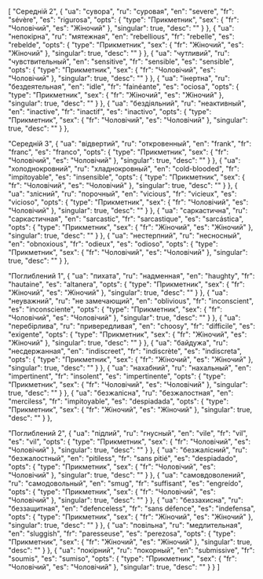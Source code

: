 [
  "Середній 2",
  {
    "ua": "сувора",
    "ru": "суровая",
    "en": "severe",
    "fr": "sévère",
    "es": "rigurosa",
    "opts": {
      "type": "Прикметник",
      "sex": {
        "fr": "Чоловічий",
        "es": "Жіночий"
      },
      "singular": true,
      "desc": ""
    }
  },
  {
    "ua": "непокірна",
    "ru": "мятежная",
    "en": "rebellious",
    "fr": "rebelle",
    "es": "rebelde",
    "opts": {
      "type": "Прикметник",
      "sex": {
        "fr": "Жіночий",
        "es": "Жіночий"
      },
      "singular": true,
      "desc": ""
    }
  },
  {
    "ua": "чутливий",
    "ru": "чувствительный",
    "en": "sensitive",
    "fr": "sensible",
    "es": "sensible",
    "opts": {
      "type": "Прикметник",
      "sex": {
        "fr": "Чоловічий",
        "es": "Чоловічий"
      },
      "singular": true,
      "desc": ""
    }
  },
  {
    "ua": "інертна",
    "ru": "бездеятельная",
    "en": "idle",
    "fr": "fainéante",
    "es": "ociosa",
    "opts": {
      "type": "Прикметник",
      "sex": {
        "fr": "Жіночий",
        "es": "Жіночий"
      },
      "singular": true,
      "desc": ""
    }
  },
  {
    "ua": "бездіяльний",
    "ru": "неактивный",
    "en": "inactive",
    "fr": "inactif",
    "es": "inactivo",
    "opts": {
      "type": "Прикметник",
      "sex": {
        "fr": "Чоловічий",
        "es": "Чоловічий"
      },
      "singular": true,
      "desc": ""
    }
  },



  "Середній 3",
  {
    "ua": "відвертий",
    "ru": "откровенный",
    "en": "frank",
    "fr": "franc",
    "es": "franco",
    "opts": {
      "type": "Прикметник",
      "sex": {
        "fr": "Чоловічий",
        "es": "Чоловічий"
      },
      "singular": true,
      "desc": ""
    }
  },
  {
    "ua": "холоднокровний",
    "ru": "хладнокровный",
    "en": "cold-blooded",
    "fr": "impitoyable",
    "es": "insensible",
    "opts": {
      "type": "Прикметник",
      "sex": {
        "fr": "Чоловічий",
        "es": "Чоловічий"
      },
      "singular": true,
      "desc": ""
    }
  },
  {
    "ua": "злісний",
    "ru": "порочный",
    "en": "vicious",
    "fr": "vicieux",
    "es": "vicioso",
    "opts": {
      "type": "Прикметник",
      "sex": {
        "fr": "Чоловічий",
        "es": "Чоловічий"
      },
      "singular": true,
      "desc": ""
    }
  },
  {
    "ua": "саркастична",
    "ru": "саркастичная",
    "en": "sarcastic",
    "fr": "sarcastique",
    "es": "sarcástica",
    "opts": {
      "type": "Прикметник",
      "sex": {
        "fr": "Жіночий",
        "es": "Жіночий"
      },
      "singular": true,
      "desc": ""
    }
  },
  {
    "ua": "нестерпний",
    "ru": "несносный",
    "en": "obnoxious",
    "fr": "odieux",
    "es": "odioso",
    "opts": {
      "type": "Прикметник",
      "sex": {
        "fr": "Чоловічий",
        "es": "Чоловічий"
      },
      "singular": true,
      "desc": ""
    }
  },



  "Поглиблений 1",
  {
    "ua": "пихата",
    "ru": "надменная",
    "en": "haughty",
    "fr": "hautaine",
    "es": "altanera",
    "opts": {
      "type": "Прикметник",
      "sex": {
        "fr": "Жіночий",
        "es": "Жіночий"
      },
      "singular": true,
      "desc": ""
    }
  },
  {
    "ua": "неуважний",
    "ru": "не замечающий",
    "en": "oblivious",
    "fr": "inconscient",
    "es": "inconsciente",
    "opts": {
      "type": "Прикметник",
      "sex": {
        "fr": "Чоловічий",
        "es": "Чоловічий"
      },
      "singular": true,
      "desc": ""
    }
  },
  {
    "ua": "перебірлива",
    "ru": "привередливая",
    "en": "choosy",
    "fr": "difficile",
    "es": "exigente",
    "opts": {
      "type": "Прикметник",
      "sex": {
        "fr": "Жіночий",
        "es": "Жіночий"
      },
      "singular": true,
      "desc": ""
    }
  },
  {
    "ua": "байдужа",
    "ru": "несдержанная",
    "en": "indiscreet",
    "fr": "indiscrète",
    "es": "indiscreta",
    "opts": {
      "type": "Прикметник",
      "sex": {
        "fr": "Жіночий",
        "es": "Жіночий"
      },
      "singular": true,
      "desc": ""
    }
  },
  {
    "ua": "нахабний",
    "ru": "нахальный",
    "en": "impertinent",
    "fr": "insolent",
    "es": "impertinente",
    "opts": {
      "type": "Прикметник",
      "sex": {
        "fr": "Чоловічий",
        "es": "Чоловічий"
      },
      "singular": true,
      "desc": ""
    }
  },
  {
    "ua": "безжалісна",
    "ru": "безжалостная",
    "en": "merciless",
    "fr": "impitoyable",
    "es": "despiadada",
    "opts": {
      "type": "Прикметник",
      "sex": {
        "fr": "Жіночий",
        "es": "Жіночий"
      },
      "singular": true,
      "desc": ""
    }
  },



  "Поглиблений 2",
  {
    "ua": "підлий",
    "ru": "гнусный",
    "en": "vile",
    "fr": "vil",
    "es": "vil",
    "opts": {
      "type": "Прикметник",
      "sex": {
        "fr": "Чоловічий",
        "es": "Чоловічий"
      },
      "singular": true,
      "desc": ""
    }
  },
  {
    "ua": "безжалісний",
    "ru": "безжалостный",
    "en": "pitiless",
    "fr": "sans pitié",
    "es": "despiadado",
    "opts": {
      "type": "Прикметник",
      "sex": {
        "fr": "Чоловічий",
        "es": "Чоловічий"
      },
      "singular": true,
      "desc": ""
    }
  },
  {
    "ua": "самовдоволений",
    "ru": "самодовольный",
    "en": "smug",
    "fr": "suffisant",
    "es": "engreído",
    "opts": {
      "type": "Прикметник",
      "sex": {
        "fr": "Чоловічий",
        "es": "Чоловічий"
      },
      "singular": true,
      "desc": ""
    }
  },
  {
    "ua": "беззахисна",
    "ru": "беззащитная",
    "en": "defenceless",
    "fr": "sans défence",
    "es": "indefensa",
    "opts": {
      "type": "Прикметник",
      "sex": {
        "fr": "Жіночий",
        "es": "Жіночий"
      },
      "singular": true,
      "desc": ""
    }
  },
  {
    "ua": "повільна",
    "ru": "медлительная",
    "en": "sluggish",
    "fr": "paresseuse",
    "es": "perezosa",
    "opts": {
      "type": "Прикметник",
      "sex": {
        "fr": "Жіночий",
        "es": "Жіночий"
      },
      "singular": true,
      "desc": ""
    }
  },
  {
    "ua": "покірний",
    "ru": "покорный",
    "en": "submissive",
    "fr": "soumis",
    "es": "sumiso",
    "opts": {
      "type": "Прикметник",
      "sex": {
        "fr": "Чоловічий",
        "es": "Чоловічий"
      },
      "singular": true,
      "desc": ""
    }
  }
]